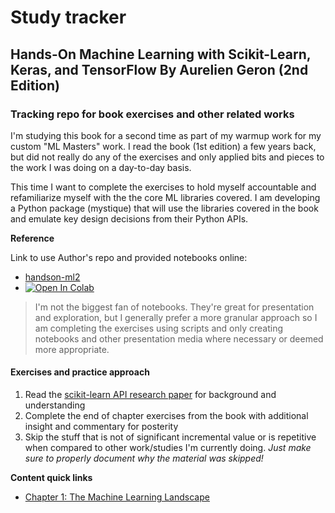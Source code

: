# Study tracker 

## Hands-On Machine Learning with Scikit-Learn, Keras, and TensorFlow By Aurelien Geron (2nd Edition)

### Tracking repo for book exercises and other related works

I'm studying this book for a second time as part of my warmup work for my custom
"ML Masters" work. I read the book (1st edition) a few years back, but did not
really do any of the exercises and only applied bits and pieces to the work
I was doing on a day-to-day basis.

This time I want to complete the exercises to hold myself accountable and
refamiliarize myself with the the core ML libraries covered. I am developing a
Python package (mystique) that will use the libraries covered in the book and
emulate key design decisions from their Python APIs.

**Reference**

Link to use Author's repo and provided notebooks online:

* [handson-ml2](https://github.com/ageron/handson-ml2)
* <a href="https://colab.research.google.com/github/ageron/handson-ml2/blob/master/" target="_parent"><img src="https://colab.research.google.com/assets/colab-badge.svg" alt="Open In Colab"/></a>

>I'm not the biggest fan of notebooks. They're great for presentation and 
>exploration, but I generally prefer a more granular approach so I am completing
>the exercises using scripts and only creating notebooks and other presentation
>media where necessary or deemed more appropriate.

#### Exercises and practice approach

1. Read the [scikit-learn API research paper](api-design-ml-software.pdf) for
   background and understanding
2. Complete the end of chapter exercises from the book with additional insight
   and commentary for posterity
3. Skip the stuff that is not of significant incremental value or is repetitive
   when compared to other work/studies I'm currently doing. *Just make sure to
   properly document why the material was skipped!*

**Content quick links**

* [Chapter 1: The Machine Learning Landscape](https://github.com/cksisu/homl/tree/main/ch01)


